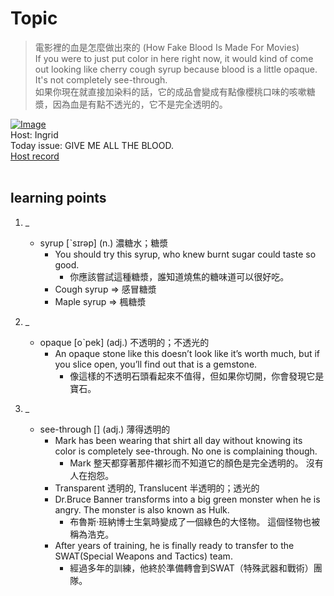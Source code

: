 # Topic

> 電影裡的血是怎麼做出來的 (How Fake Blood Is Made For Movies) <br>
> If you were to just put color in here right now, it would kind of come out looking like cherry cough syrup because blood is a little opaque. It's not completely see-through. <br>
> 如果你現在就直接加染料的話，它的成品會變成有點像櫻桃口味的咳嗽糖漿，因為血是有點不透光的，它不是完全透明的。 <br>

[![Image](https://cdn.voicetube.com/assets/thumbnails/XlF6anbmaW4.jpg)](https://www.youtube.com/embed/XlF6anbmaW4?rel=0&showinfo=0&cc_load_policy=0&controls=1&autoplay=1&iv_load_policy=3&playsinline=1&wmode=transparent&start=51&end=65&enablejsapi=1&origin=https://tw.voicetube.com&widgetid=1)<br>
Host: Ingrid
<br>Today issue: GIVE ME ALL THE BLOOD.
<br>
[Host record](https://cdn.voicetube.com/tmp/everyday_records/ingrid.wang_vt_50297/3083.mp3)
<br><br>
## learning points
1. _
	* syrup [ˋsɪrəp] (n.) 濃糖水；糖漿
		- You should try this syrup, who knew burnt sugar could taste so good.
			+ 你應該嘗試這種糖漿，誰知道燒焦的糖味道可以很好吃。
		- Cough syrup => 感冒糖漿
		- Maple syrup => 楓糖漿

2. _
	* opaque [oˋpek] (adj.) 不透明的；不透光的
		- An opaque stone like this doesn’t look like it’s worth much, but if you slice open, you’ll find out that is a gemstone.
			+ 像這樣的不透明石頭看起來不值得，但如果你切開，你會發現它是寶石。

3. _
	* see-through [] (adj.) 薄得透明的
		- Mark has been wearing that shirt all day without knowing its color is completely see-through. No one is complaining though.
			+ Mark 整天都穿著那件襯衫而不知道它的顏色是完全透明的。 沒有人在抱怨。
		- Transparent 透明的, Translucent 半透明的；透光的
		- Dr.Bruce Banner transforms into a big green monster when he is angry. The monster is also known as Hulk.
			+ 布魯斯·班納博士生氣時變成了一個綠色的大怪物。 這個怪物也被稱為浩克。
		- After years of training, he is finally ready to transfer to the SWAT(Special Weapons and Tactics) team.
			+ 經過多年的訓練，他終於準備轉會到SWAT（特殊武器和戰術）團隊。
